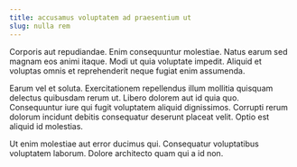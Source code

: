 ```yaml
---
title: accusamus voluptatem ad praesentium ut
slug: nulla rem
---
```


Corporis aut repudiandae. Enim consequuntur molestiae. Natus earum sed magnam eos animi itaque. Modi ut quia voluptate impedit. Aliquid et voluptas omnis et reprehenderit neque fugiat enim assumenda.

Earum vel et soluta. Exercitationem repellendus illum mollitia quisquam delectus quibusdam rerum ut. Libero dolorem aut id quia quo. Consequuntur iure qui fugit voluptatem aliquid dignissimos. Corrupti rerum dolorum incidunt debitis consequatur deserunt placeat velit. Optio est aliquid id molestias.

Ut enim molestiae aut error ducimus qui. Consequatur voluptatibus voluptatem laborum. Dolore architecto quam qui a id non.
